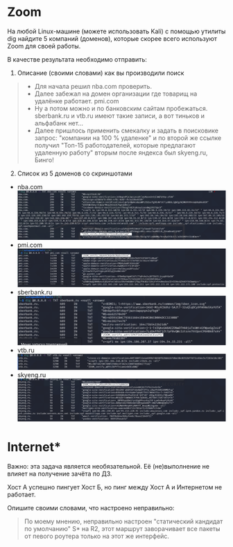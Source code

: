 # Zoom
На любой Linux-машине (можете использовать Kali) с помощью утилиты dig найдите 5 компаний (доменов), которые скорее всего используют Zoom для своей работы.

В качестве результата необходимо отправить:

1. Описание (своими словами) как вы производили поиск
> - Для начала решил nba.com проверить. 
> -  Далее забежал на домен организации где товарищ на удалёнке работает. pmi.com 
> - Ну а потом можно и по банковским сайтам пробежаться. sberbank.ru и vtb.ru имеют такие записи, а вот тиньков и альфабанк нет...
> - Далее пришлось применить смекалку и задать в поисковике запрос: "компании на 100 % удаленке" и по второй же ссылке получил "Топ-15 работодателей, которые предлагают удаленную работу" вторым после яндекса был skyeng.ru, Бинго!

2. Список из 5 доменов со скриншотами
- nba.com
![](pic/nba.com.png)
- pmi.com
![](pic/pmi.com.png)
- sberbank.ru
![](pic/sberbank.ru.png)
- vtb.ru
![](pic/vtb.ru.png)
- skyeng.ru
![](pic/skyeng.ru.png)



# Internet*
Важно: эта задача является необязательной. Её (не)выполнение не влияет на получение зачёта по ДЗ.

Хост А успешно пингует Хост Б, но пинг между Хост А и Интернетом не работает.

Опишите своими словами, что настроено неправильно:
>    По моему мнению, неправильно настроен "статический кандидат по умолчанию" S* на R2, этот маршрут заворачивает все пакеты от певого роутера только на этот же интерфейс.